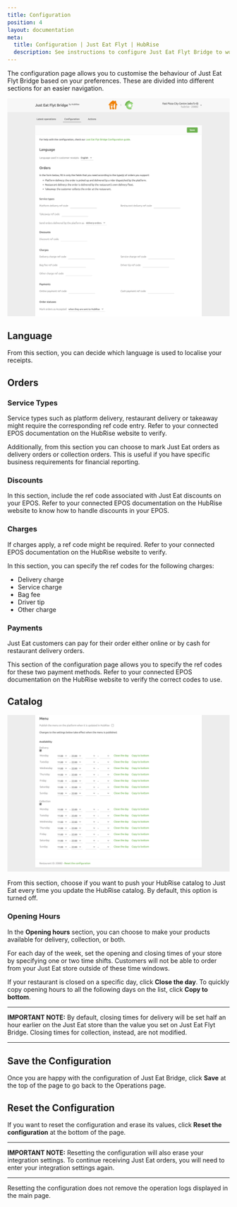 ```yaml
---
title: Configuration
position: 4
layout: documentation
meta:
  title: Configuration | Just Eat Flyt | HubRise
  description: See instructions to configure Just Eat Flyt Bridge to work seamlessly with Just Eat and your EPOS or other apps connected to HubRise. Configuration is simple.
---
```


The configuration page allows you to customise the behaviour of Just Eat Flyt Bridge based on your preferences.
These are divided into different sections for an easier navigation.

![Just Eat Flyt Bridge configuration page](../images/011-en-just-eat-configuration-page-cropped.png)

## Language

From this section, you can decide which language is used to localise your receipts.

## Orders

### Service Types

Service types such as platform delivery, restaurant delivery or takeaway might require the corresponding ref code entry. Refer to your connected EPOS documentation on the HubRise website to verify.

Additionally, from this section you can choose to mark Just Eat orders as delivery orders or collection orders.
This is useful if you have specific business requirements for financial reporting.

### Discounts

In this section, include the ref code associated with Just Eat discounts on your EPOS.
Refer to your connected EPOS documentation on the HubRise website to know how to handle discounts in your EPOS.

### Charges

If charges apply, a ref code might be required. Refer to your connected EPOS documentation on the HubRise website to verify.

In this section, you can specify the ref codes for the following charges:

- Delivery charge
- Service charge
- Bag fee
- Driver tip
- Other charge

### Payments

Just Eat customers can pay for their order either online or by cash for restaurant delivery orders.

This section of the configuration page allows you to specify the ref codes for these two payment methods. Refer to your connected EPOS documentation on the HubRise website to verify the correct codes to use.

## Catalog

![Just Eat Flyt Bridge configuration page, Catalog section](../images/012-en-just-eat-configuration-page-menu.png)

From this section, choose if you want to push your HubRise catalog to Just Eat every time you update the HubRise catalog. By default, this option is turned off.

### Opening Hours

In the **Opening hours** section, you can choose to make your products available for delivery, collection, or both.

For each day of the week, set the opening and closing times of your store by specifying one or two time shifts. Customers will not be able to order from your Just Eat store outside of these time windows.

If your restaurant is closed on a specific day, click **Close the day**.
To quickly copy opening hours to all the following days on the list, click **Copy to bottom**.

---

**IMPORTANT NOTE:** By default, closing times for delivery will be set half an hour earlier on the Just Eat store than the value you set on Just Eat Flyt Bridge. Closing times for collection, instead, are not modified.

---

## Save the Configuration

Once you are happy with the configuration of Just Eat Bridge, click **Save** at the top of the page to go back to the Operations page.

## Reset the Configuration

If you want to reset the configuration and erase its values, click **Reset the configuration** at the bottom of the page.

---

**IMPORTANT NOTE:** Resetting the configuration will also erase your integration settings. To continue receiving Just Eat orders, you will need to enter your integration settings again.

---

Resetting the configuration does not remove the operation logs displayed in the main page.
